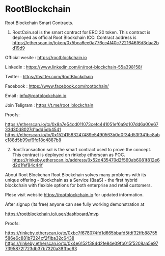 # RootBlockchain
Root Blockchain Smart Contracts.

1. RootCoin.sol is the smart contract for ERC 20 token.
This contract is deployed as official Root Blockchain ICO. Contract address is
https://etherscan.io/token/0x5bca6ee0a776cc4f40c7221646f6d3daa2bd19d9

Official wesite : https://rootblockchain.io

LinkedIn : https://www.linkedin.com/in/root-blockchain-55a398158/

Twitter : https://twitter.com/RootBlockchain

Facebook : https://www.facebook.com/rootbchain/

Email : info@rootblockchain.io

Join Teligram : https://t.me/root_blockchain

Proofs:

https://etherscan.io/tx/0x8a7e54cd011073cefc441051ef6a9d107dd6a00e6733d30d8027d1add5db4541
https://etherscan.io/tx/0x15241583247489e5490563b0d0f34d53f341bc8abc188d5b99ef9fd18c4887b8

2. RootTransaction.sol is the smart contract used to prove the concept.
This contract is deployed on rinkeby etherscan as POC.
https://rinkeby.etherscan.io/address/0x52d435470d2f560ab6081f812e6d2d1fef84c44f

About Root Blockchan
Root Blockchain solves many problems with its unique offering - Blockchain as a Service (BaaS) - the first hybrid blockchain with flexible options for both enterprise and retail customers. 

Plese visit website https://rootblockchain.io for updated information.

After signup (its free) anyone can see fully working demonstration at 

https://rootblockchain.io/user/dashboard/mvp

Proofs:

https://rinkeby.etherscan.io/tx/0xbc7f678074fd1d665bbafd5fdf32ffb88755586e6c881b7224cf2f1ba32c6438
https://rinkeby.etherscan.io/tx/0x4e6152f384d2fe84e09fb015f5208aa5e977395872f723db37b7320a38ffbc63




